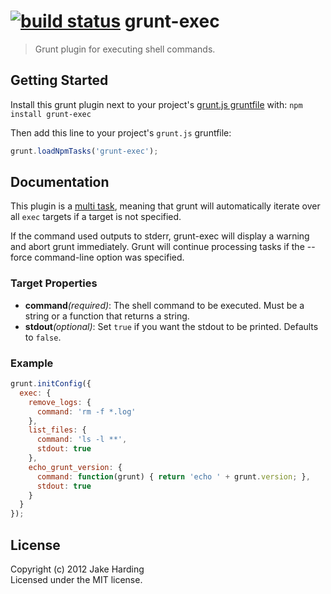 [![build status](https://secure.travis-ci.org/jharding/grunt-exec.png?branch=master)](http://travis-ci.org/jharding/grunt-exec)
grunt-exec
==========

> Grunt plugin for executing shell commands.

Getting Started
---------------

Install this grunt plugin next to your project's [grunt.js gruntfile][getting_started] with: `npm install grunt-exec`

Then add this line to your project's `grunt.js` gruntfile:

```javascript
grunt.loadNpmTasks('grunt-exec');
```

[grunt]: https://github.com/cowboy/grunt
[getting_started]: https://github.com/cowboy/grunt/blob/master/docs/getting_started.md

Documentation
-------------

This plugin is a [multi task][types_of_tasks], meaning that grunt will automatically iterate over all `exec` targets if a target is not specified.

If the command used outputs to stderr, grunt-exec will display a warning and abort grunt immediately. Grunt will continue processing tasks if the --force command-line option was specified.

[types_of_tasks]: https://github.com/cowboy/grunt/blob/master/docs/types_of_tasks.md

### Target Properties

*   __command__*(required)*: The shell command to be executed. Must be a string or a function that returns a string.
*   __stdout__*(optional)*: Set `true` if you want the stdout to be printed. Defaults to `false`.

### Example

```javascript
grunt.initConfig({
  exec: {
    remove_logs: {
      command: 'rm -f *.log'
    },
    list_files: {
      command: 'ls -l **',
      stdout: true
    },
    echo_grunt_version: {
      command: function(grunt) { return 'echo ' + grunt.version; },
      stdout: true
    }
  }
});
```

License
-------

Copyright (c) 2012 Jake Harding  
Licensed under the MIT license.
